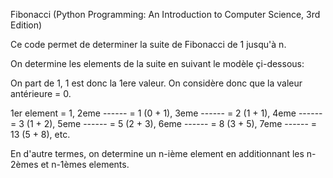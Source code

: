 Fibonacci (Python Programming: An Introduction to Computer Science,
 3rd Edition)


Ce code permet de determiner la suite de Fibonacci
de 1 jusqu'à n.

On determine les elements de la suite en suivant le 
modèle çi-dessous:

On part de 1, 1 est donc la 1ere valeur.
On considère donc que la valeur antérieure = 0.

1er element = 1,
2eme ------ = 1 (0 + 1),
3eme ------ = 2 (1 + 1),
4eme ------ = 3 (1 + 2),
5eme ------ = 5 (2 + 3),
6eme ------ = 8 (3 + 5),
7eme ------ = 13 (5 + 8),
etc.

En d'autre termes, on determine un n-ième element
en additionnant les n-2èmes et n-1èmes elements.





